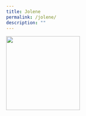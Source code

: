 ```yaml
---
title: Jolene
permalink: /jolene/
description: ""
---
```

<img style="width:200px" src="https://ik.imagekit.io/ikmedia/women-dress-2.jpg">